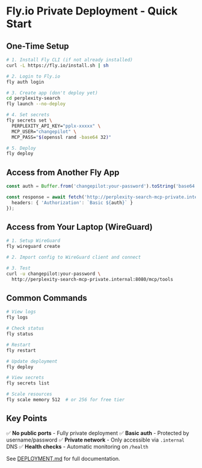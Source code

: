 # Fly.io Private Deployment - Quick Start

## One-Time Setup

```bash
# 1. Install Fly CLI (if not already installed)
curl -L https://fly.io/install.sh | sh

# 2. Login to Fly.io
fly auth login

# 3. Create app (don't deploy yet)
cd perplexity-search
fly launch --no-deploy

# 4. Set secrets
fly secrets set \
  PERPLEXITY_API_KEY="pplx-xxxxx" \
  MCP_USER="changepilot" \
  MCP_PASS="$(openssl rand -base64 32)"

# 5. Deploy
fly deploy
```

## Access from Another Fly App

```typescript
const auth = Buffer.from('changepilot:your-password').toString('base64');

const response = await fetch('http://perplexity-search-mcp-private.internal:8080/mcp/tools', {
  headers: { 'Authorization': `Basic ${auth}` }
});
```

## Access from Your Laptop (WireGuard)

```bash
# 1. Setup WireGuard
fly wireguard create

# 2. Import config to WireGuard client and connect

# 3. Test
curl -u changepilot:your-password \
  http://perplexity-search-mcp-private.internal:8080/mcp/tools
```

## Common Commands

```bash
# View logs
fly logs

# Check status
fly status

# Restart
fly restart

# Update deployment
fly deploy

# View secrets
fly secrets list

# Scale resources
fly scale memory 512  # or 256 for free tier
```

## Key Points

✅ **No public ports** - Fully private deployment
✅ **Basic auth** - Protected by username/password
✅ **Private network** - Only accessible via `.internal` DNS
✅ **Health checks** - Automatic monitoring on `/health`

See [DEPLOYMENT.md](./DEPLOYMENT.md) for full documentation.
